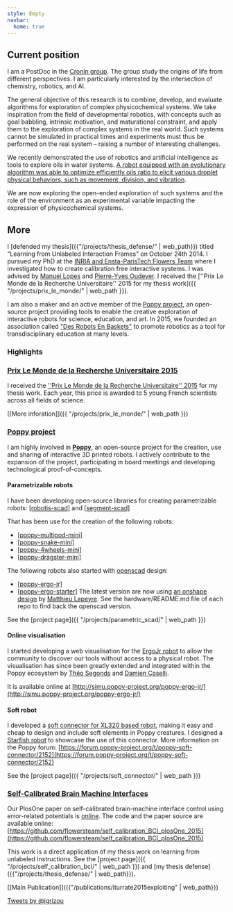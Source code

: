 ```yaml
---
style: Empty
navbar:
  home: true
---
```



<div class="container">
<div class="row">

<div class="col-sm-8 col-md-8">

## Current position

I am a PostDoc in the [Cronin group](http://www.chem.gla.ac.uk/cronin/). The group study the origins of life from different perspectives. I am particularly interested by the intersection of chemistry, robotics, and AI.

The general objective of this research is to combine, develop, and evaluate algorithms for exploration of complex physicochemical systems. We take inspiration from the field of developmental robotics, with concepts such as goal babbling, intrinsic motivation, and maturational constraint, and apply them to the exploration of complex systems in the real world. Such systems cannot be simulated in practical times and experiments must thus be performed on the real system – raising a number of interesting challenges.  

We recently demonstrated the use of robotics and artificial intelligence as tools to explore oils in water systems. [A robot equipped with an evolutionary algorithm was able to optimize efficiently oils ratio to elicit various droplet physical behaviors, such as movement, division, and vibration]((http://www.nature.com/ncomms/2014/141208/ncomms6571/full/ncomms6571.html)).

We are now exploring the open-ended exploration of such systems and the role of the environment as an experimental variable impacting the expression of physicochemical systems.

## More

I [defended my thesis]({{"/projects/thesis_defense/" | web_path}}) titled “Learning from Unlabeled Interaction Frames” on October 24th 2014. I pursued my PhD at the [INRIA and Ensta-ParisTech Flowers Team](https://flowers.inria.fr/) where I investigated how to create calibration free interactive systems. I was advised by [Manuel Lopes](https://flowers.inria.fr/mlopes/) and [Pierre-Yves Oudeyer](http://www.pyoudeyer.com/). I received the [''Prix Le Monde de la Recherche Universitaire'' 2015 for my thesis work]({{ "/projects/prix_le_monde/" | web_path }}).

I am also a maker and an active member of the [Poppy project](https://www.poppy-project.org/), an open-source project providing tools to enable the creative exploration of interactive robots for science, education, and art. In 2015, we founded an association called ["Des Robots En Baskets"](https://github.com/desrobotsenbaskets/docs) to promote robotics as a tool for transdisciplinary education at many levels.

### Highlights


<div class="panel panel-danger">
  <div class="panel-heading">
  <a class="panel-title btn-block" href="{{ "/projects/prix_le_monde/" | web_path }}"><h3 class="panel-title">Prix Le Monde de la Recherche Universitaire 2015</h3> </a>
  </div>
  <div class="panel-body panel-body">

I received the [''Prix Le Monde de la Recherche Universitaire'' 2015](http://www.lemonde.fr/kiosque/recherche/laureats/prix-recherche-laureats-2015.html) for my thesis work. Each year, this price is awarded to 5 young French scientists across all fields of science.

[[More inforation]]({{ "/projects/prix_le_monde/" | web_path }})

  </div>
</div>

<div class="panel panel-primary">
  <div class="panel-heading">
  <a class="panel-title btn-block" href="https://www.poppy-project.org/"><h3 class="panel-title">Poppy project</h3> </a>
  </div>
  <div class="panel-body panel-body">

I am highly involved in **[Poppy](https://www.poppy-project.org/)**, an open-source project for the creation, use and sharing of interactive 3D printed robots. I actively contribute to the expansion of the project, participating in board meetings and developing technological proof-of-concepts.

#### Parametrizable robots

I have been developing open-source libraries for creating parametrizable robots: [[robotis-scad]](https://github.com/jgrizou/robotis-scad) and [[segment-scad]](https://github.com/jgrizou/segment-scad)

That has been use for the creation of the following robots:

- [[poppy-multipod-mini]](https://github.com/poppy-project/poppy-multipod-mini)
- [[poppy-snake-mini]](https://github.com/poppy-project/poppy-snake-mini)
- [[poppy-4wheels-mini]](https://github.com/poppy-project/poppy-4wheels-mini)
- [[poppy-dragster-mini]](https://github.com/poppy-project/poppy-dragster-mini)

The following robots also started with [openscad](http://www.openscad.org/) design:

- [[poppy-ergo-jr]](https://github.com/poppy-project/poppy-ergo-jr)
- [[poppy-ergo-starter]](https://github.com/poppy-project/poppy-ergo-starter)
The latest version are now using [an onshape design](https://www.onshape.com/) by [Matthieu Lapeyre](https://github.com/matthieu-lapeyre). See the hardware/README.md file of each repo to find back the openscad version.

See the [project page]({{ "/projects/parametric_scad/" | web_path }})

#### Online visualisation

I started developing a web visualisation for the [ErgoJr robot](https://github.com/poppy-project/poppy-ergo-jr) to allow the community to discover our tools without access to a physical robot. The visualisation has since been greatly extended and integrated within the Poppy ecosystem by [Théo Segonds](https://github.com/show0k) and [Damien Caselli](https://github.com/damiencaselli).

It is available online at [http://simu.poppy-project.org/poppy-ergo-jr/](http://simu.poppy-project.org/poppy-ergo-jr/)

#### Soft robot

I developed a [soft connector for XL320 based robot](https://github.com/poppy-project/poppy-soft-connector), making it easy and cheap to design and include soft elements in Poppy creatures. I designed a [Starfish robot](https://github.com/poppy-project/poppy-soft-starfish) to showcase the use of this connector. More information on the Poppy forum: [https://forum.poppy-project.org/t/poppy-soft-connector/2152](https://forum.poppy-project.org/t/poppy-soft-connector/2152)

See the [project page]({{ "/projects/soft_connector/" | web_path }})

  </div>
</div>

<div class="panel panel-success">
  <div class="panel-heading">
  <a class="panel-title btn-block" href="{{ "/projects/self_calibration_bci/" | web_path }}"><h3 class="panel-title">Self-Calibrated Brain Machine Interfaces</h3> </a>
  </div>
  <div class="panel-body panel-body">

Our PlosOne paper on self-calibrated brain-machine interface control using error-related potentials is [online](http://journals.plos.org/plosone/article?id=10.1371/journal.pone.0131491). The code and the paper source are available online: [https://github.com/flowersteam/self_calibration_BCI_plosOne_2015](https://github.com/flowersteam/self_calibration_BCI_plosOne_2015)

This work is a direct application of my thesis work on learning from unlabeled instructions. See the [project page]({{ "/projects/self_calibration_bci/" | web_path }}) and [my thesis defense]({{"/projects/thesis_defense/" | web_path}}).

[[Main Publication]]({{"/publications/iturrate2015exploiting" | web_path}})

  </div>
</div>

</div>

<div class="col-sm-4 col-md-4">
<a class="twitter-timeline" href="https://twitter.com/jgrizou" data-widget-id="609130056930172929">Tweets by @jgrizou</a>
<script>!function(d,s,id){var js,fjs=d.getElementsByTagName(s)[0],p=/^http:/.test(d.location)?'http':'https';if(!d.getElementById(id)){js=d.createElement(s);js.id=id;js.src=p+"://platform.twitter.com/widgets.js";fjs.parentNode.insertBefore(js,fjs);}}(document,"script","twitter-wjs");
</script>
</div>

</div>
</div>
